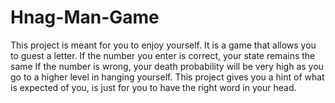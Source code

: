 # Hnag-Man-Game
This project is meant for you to enjoy yourself. It is a game that allows you to guest a letter. 
If the number you enter is correct, your state remains the same
If the number is wrong, your death probability will be very high as you go to a higher level in hanging yourself. 
This project gives you a hint of what is expected of you, is just for you to have the right word in your head. 
